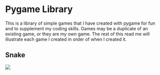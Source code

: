 <h1>Pygame Library</h1>
<p>This is a library of simple games that I have created with pygame for fun and to supplement my coding skills. Games may be a duplicate of an existing game, or they are my own game. The rest of this read me will illustrate each game I created in order of when I created it.</p>
<h2>Snake</h2>
<img src=https://github.com/Wise05/pygame-games/assets/88518700/c0c3e6ac-b424-4222-b67e-162aa5d8accd)>
